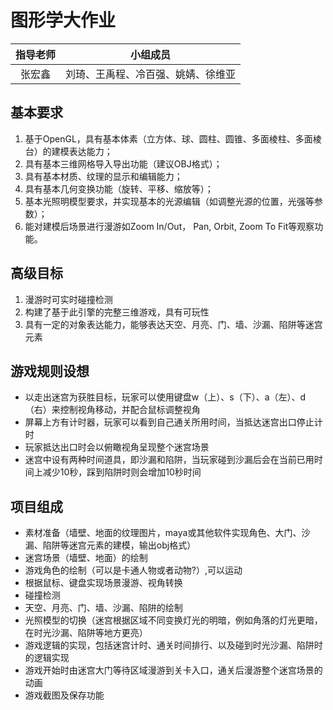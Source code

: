 # 图形学大作业

指导老师|小组成员
:-:|-
张宏鑫|刘琦、王禹程、冷百强、姚婧、徐维亚

## 基本要求
1. 基于OpenGL，具有基本体素（⽴⽅体、球、圆柱、圆锥、多⾯棱柱、多⾯棱台）的建模表达能⼒；
2. 具有基本三维⽹格导⼊导出功能（建议OBJ格式）；
3. 具有基本材质、纹理的显⽰和编辑能⼒；
4. 具有基本⼏何变换功能（旋转、平移、缩放等）；
5. 基本光照明模型要求，并实现基本的光源编辑（如调整光源的位置，光强等参数）；
6. 能对建模后场景进⾏漫游如Zoom In/Out， Pan, Orbit, Zoom To Fit等观察功能。

## 高级目标
1. 漫游时可实时碰撞检测
2. 构建了基于此引擎的完整三维游戏，具有可玩性 
3. 具有一定的对象表达能力，能够表达天空、月亮、门、墙、沙漏、陷阱等迷宫元素

## 游戏规则设想
- 以走出迷宫为获胜目标，玩家可以使用键盘w（上）、s（下）、a（左）、d（右）来控制视角移动，并配合鼠标调整视角
- 屏幕上方有计时器，玩家可以看到自己通关所用时间，当抵达迷宫出口停止计时
- 玩家抵达出口时会以俯瞰视角呈现整个迷宫场景 
- 迷宫中设有两种时间道具，即沙漏和陷阱，当玩家碰到沙漏后会在当前已用时间上减少10秒，踩到陷阱时则会增加10秒时间


## 项目组成
- 素材准备（墙壁、地面的纹理图片，maya或其他软件实现角色、大门、沙漏、陷阱等迷宫元素的建模，输出obj格式）
- 迷宫场景（墙壁、地面）的绘制
- 游戏角色的绘制（可以是卡通人物或者动物?）,可以运动
- 根据鼠标、键盘实现场景漫游、视角转换
- 碰撞检测
- 天空、月亮、门、墙、沙漏、陷阱的绘制
- 光照模型的切换（迷宫根据区域不同变换灯光的明暗，例如角落的灯光更暗，在时光沙漏、陷阱等地方更亮）
- 游戏逻辑的实现，包括迷宫计时、通关时间排行、以及碰到时光沙漏、陷阱时的逻辑实现
- 游戏开始时由迷宫大门等待区域漫游到关卡入口，通关后漫游整个迷宫场景的动画
- 游戏截图及保存功能
